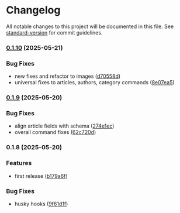 # Changelog

All notable changes to this project will be documented in this file. See [standard-version](https://github.com/conventional-changelog/standard-version) for commit guidelines.

### [0.1.10](https://github.com/lord007tn/BlogForge/compare/v0.1.9...v0.1.10) (2025-05-21)


### Bug Fixes

* new fixes and refactor to images ([d70558d](https://github.com/lord007tn/BlogForge/commit/d70558d4d80955593f4252f951a3d52070dee1fb))
* universal fixes to articles, authors, category commands ([8e07ea5](https://github.com/lord007tn/BlogForge/commit/8e07ea54e014277fadfae3729f295b5b069f8c26))

### [0.1.9](https://github.com/lord007tn/BlogForge/compare/v0.1.8...v0.1.9) (2025-05-20)


### Bug Fixes

* align article fields with schema ([274e1ec](https://github.com/lord007tn/BlogForge/commit/274e1ec37748c62fbaf60f874e160de24539d643))
* overall command fixes ([62c720d](https://github.com/lord007tn/BlogForge/commit/62c720de2e106acf17c3e94370ccc951b8ee2e6e))

### 0.1.8 (2025-05-20)


### Features

* first release ([b179a6f](https://github.com/lord007tn/BlogForge/commit/b179a6ffda813b58571aa01a193b0cde51f14ce8))


### Bug Fixes

* husky hooks ([9f61d1f](https://github.com/lord007tn/BlogForge/commit/9f61d1fe2a8b4e9e1ec27016597a5a15993525af))